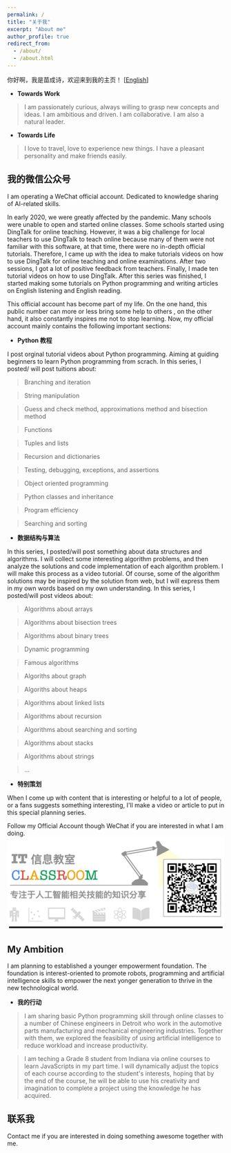 ```yaml
---
permalink: /
title: "关于我"
excerpt: "About me"
author_profile: true
redirect_from: 
  - /about/
  - /about.html
---
```


你好啊，我是苗成诗，欢迎来到我的主页！ [[English](https://miaochengshi.github.io)]

- **Towards Work** 
> I am passionately curious, always willing to grasp new concepts and ideas. I am ambitious and driven. I am collaborative. I am also a natural leader.

- **Towards Life** 
> I love to travel, love to experience new things. I have a pleasant personality and make friends easily.

## 我的微信公众号
I am operating a WeChat official account. Dedicated to knowledge sharing of AI-related skills. 

In early 2020, we were greatly affected by the pandemic. Many schools were unable to open and started online classes. Some schools started using DingTalk for online teaching. However, it was a big challenge for local teachers to use DingTalk to teach online because many of them were not familiar with this software, at that time, there were no in-depth official tutorials. Therefore, I came up with the idea to make tutorials videos on how to use DingTalk for online teaching and online examinations. After two sessions, I got a lot of positive feedback from teachers. Finally, I made ten tutorial videos on how to use DingTalk. After this series was finished, I started making some tutorials on Python programming and writing articles on English listening and English reading.

This official account has become part of my life. On the one hand, this public number can more or less bring some help to others , on the other hand, it also constantly inspires me not to stop learning. Now, my official account mainly contains the following important sections:

- **Python 教程**

I post orginal tutorial videos about Python programming. Aiming at guiding beginners to learn Python programming from scrach. In this series, I posted/ will post tuitions about:

> Branching and iteration

> String manipulation

> Guess and check method, approximations method and bisection method

> Functions

> Tuples and lists

> Recursion and dictionaries

> Testing, debugging, exceptions, and assertions

> Object oriented programming 

> Python classes and inheritance

> Program efficiency

> Searching and sorting

- **数据结构与算法**

In this series, I posted/will post something about data structures and algorithms. I will collect some interesting algorithm problems, and then analyze the solutions and code implementation of each algorithm problem. I will make this process as a video tutorial. Of course, some of the algorithm solutions may be inspired by the solution from web, but I will express them in my own words based on my own understanding. In this series, I posted/will post videos about:

> Algorithms about arrays

> Algorithms about bisection trees

> Algorithms about binary trees 

> Dynamic programming

> Famous algorithms

> Algoriths about graph

> Algoriths about heaps

> Algorithms about linked lists

> Algorithms about recursion

> Algorithms about searching and sorting

> Algorithms about stacks

> Algorithms about strings

> ...

- **特别策划**

When I come up with content that is interesting or helpful to a lot of people, or a fans suggests something interesting, I'll make a video or article to put in this special planning series.

Follow my Official Account though WeChat if you are interested in what I am doing.
![My WeChat Official Account](/images/WeChatQR.gif)


## My Ambition

I am planning to established a younger empowerment foundation. The foundation is interest-oriented to promote robots, programming and artificial intelligence skills to empower the next yonger generation to thrive in the new technological world.

- **我的行动**

> I am sharing basic Python programming skill through online classes to a number of Chinese engineers in Detroit who work in the automotive parts manufacturing and mechanical engineering industries. Together with them, we explored the feasibility of using artificial intelligence to reduce workload and increase productivity. 

> I am teching a Grade 8 student from Indiana via online courses to learn JavaScripts in my part time. I will dynamically adjust the topics of each course according to the student's interests, hoping that by the end of the course, he will be able to use his creativity and imagination to complete a project using the knowledge he has acquired.


联系我
------
Contact me if you are interested in doing something awesome together with me.
